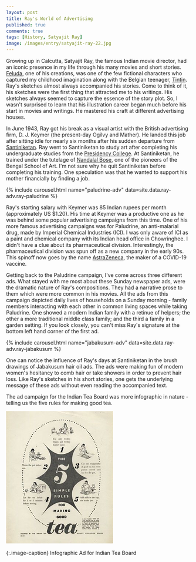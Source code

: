 ```yaml
---
layout: post
title: Ray's World of Advertising
published: true
comments: true
tags: [History, Satyajit Ray]
image: /images/entry/satyajit-ray-22.jpg
---
```


Growing up in Calcutta, Satyajit Ray, the famous Indian movie director,
had an iconic presence in my life through his many movies and short
stories. [Feluda](https://en.wikipedia.org/wiki/Feluda), one of his creations,
was one of the few fictional characters who captured my childhood imagination
along with the Belgian teenager, [Tintin](https://www.tintin.com/en).
Ray's sketches almost always accompanied his stories. Come to think
of it, his sketches were the first thing that attracted me to his writings.
His sketches always seemed to capture the essence of the story plot. So,
I wasn't surprised to learn that his illustration career began much before
his start in movies and writings. He mastered his craft at different
advertising houses.

In June 1943, Ray got his break as a visual artist with the British advertising firm,
D. J. Keymer (the present-day Ogilvy and Mather). He landed this job after
sitting idle for nearly six months after his sudden departure from
[Santiniketan](https://whc.unesco.org/en/tentativelists/5495/). Ray went to
Santiniketan to study art after completing his undergraduate studies from the
[Presidency College](https://www.presiuniv.ac.in/). At Santiniketan, he trained
under the tutelage of [Nandalal Bose](https://www.wikiart.org/en/nandalal-bose),
one of the pioneers of the Bengal School of Art. I'm not sure why he quit
Santiniketan before completing his training. One speculation was that he
wanted to support his mother financially by finding a job.

{% include carousel.html name="paludrine-adv" data=site.data.ray-adv.ray-paludrine %}

Ray's starting salary with Keymer was 85 Indian rupees per month (approximately
US $1.20). His time at Keymer was a productive one as he was behind some
popular advertising campaigns from this time. One of his more famous advertising
campaigns was for Paludrine, an anti-malarial drug, made by
Imperial Chemical Industries (ICI). I was only aware of ICI as a paint and
chemical company with its Indian head office in Chowringhee. I didn't have a
clue about its pharmaceutical division. Interestingly, the pharmaceutical
division was spun off as a new company in the early 90s. This spinoff now goes by the
name [AstraZeneca](https://www.astrazeneca.com/), the maker of a COVID-19 vaccine.

Getting back to the Paludrine campaign, I've come across three different ads.
What stayed with me most about these Sunday newspaper ads,
 were the dramatic nature of Ray's compositions. They had a narrative prose
 to them which were more common in his movies. All the ads from this campaign
 depicted daily lives of households on a Sunday morning - family members
 interacting with each other in common living spaces while taking Paludrine.
 One showed a modern Indian family with a retinue of helpers; the other a
 more traditional middle class family; and the third a family
 in a garden setting. If you look closely, you can't miss Ray's signature at
 the bottom left hand corner of the first ad.

{% include carousel.html name="jabakusum-adv" data=site.data.ray-adv.ray-jabakusum %}

One can notice the influence of Ray's days at Santiniketan in the
brush drawings of Jabakusum hair oil ads. The ads were making fun of
modern women's hesitancy to comb hair or take showers in order to prevent hair loss. Like
Ray's sketches in his short stories, one gets the underlying message of these ads
without even reading the accompanied text.

The ad campaign for the Indian Tea Board was more infographic in nature -
telling us the five rules for making good tea.

![Indian Tea Board Ad](/images/ray-adv/ray-tea-board.jpg?style=centerme)

{:.image-caption}
Infographic Ad for Indian Tea Board